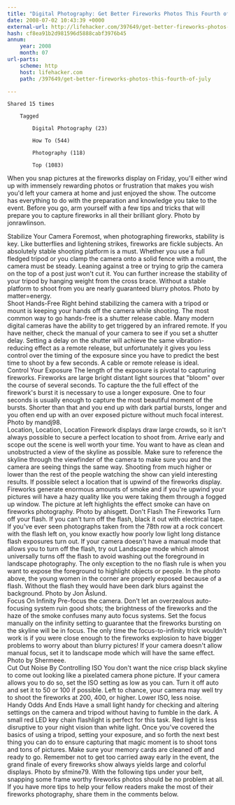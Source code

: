 ```yaml
---
title: "Digital Photography: Get Better Fireworks Photos This Fourth of July"
date: 2008-07-02 10:43:39 +0000
external-url: http://lifehacker.com/397649/get-better-fireworks-photos-this-fourth-of-july
hash: cf8ea91b2d981596d5888cabf3976b45
annum:
    year: 2008
    month: 07
url-parts:
    scheme: http
    host: lifehacker.com
    path: /397649/get-better-fireworks-photos-this-fourth-of-july

---
```



    Shared 15 times
    
        Tagged
        
            Digital Photography (23)
        
            How To (544)
        
            Photography (118)
        
            Top (1083)
        
    


 When you snap pictures at the fireworks display on Friday, you'll either wind up with immensely rewarding photos or frustration that makes you wish you'd left your camera at home and just enjoyed the show. The outcome has everything to do with the preparation and knowledge you take to the event. Before you go, arm yourself with a few tips and tricks that will prepare you to capture fireworks in all their brilliant glory. Photo by jonrawlinson.
 
 Stabilize Your Camera Foremost, when photographing fireworks, stability is key. Like butterflies and lightening strikes, fireworks are fickle subjects. An absolutely stable shooting platform is a must. Whether you use a full fledged tripod or you clamp the camera onto a solid fence with a mount, the camera must be steady. Leaning against a tree or trying to grip the camera on the top of a post just won't cut it. You can further increase the stability of your tripod by hanging weight from the cross brace. Without a stable platform to shoot from you are nearly guaranteed blurry photos. Photo by matter=energy.  
 Shoot Hands-Free Right behind stabilizing the camera with a tripod or mount is keeping your hands off the camera while shooting. The most common way to go hands-free is a shutter release cable. Many modern digital cameras have the ability to get triggered by an infrared remote. If you have neither, check the manual of your camera to see if you set a shutter delay. Setting a delay on the shutter will achieve the same vibration-reducing effect as a remote release, but unfortunately it gives you less control over the timing of the exposure since you have to predict the best time to shoot by a few seconds. A cable or remote release is ideal.  
 Control Your Exposure The length of the exposure is pivotal to capturing fireworks. Fireworks are large bright distant light sources that "bloom" over the course of several seconds. To capture the the full effect of the firework's burst it is necessary to use a longer exposure. One to four seconds is usually enough to capture the most beautiful moment of the bursts. Shorter than that and you end up with dark partial bursts, longer and you often end up with an over exposed picture without much focal interest. Photo by mandj98.  
 Location, Location, Location Firework displays draw large crowds, so it isn't always possible to secure a perfect location to shoot from. Arrive early and scope out the scene is well worth your time. You want to have as clean and unobstructed a view of the skyline as possible. Make sure to reference the skyline through the viewfinder of the camera to make sure you and the camera are seeing things the same way. Shooting from much higher or lower than the rest of the people watching the show can yield interesting results. If possible select a location that is upwind of the fireworks display. Fireworks generate enormous amounts of smoke and if you're upwind your pictures will have a hazy quality like you were taking them through a fogged up window. The picture at left highlights the effect smoke can have on fireworks photography. Photo by ahisgett. 
 Don't Flash The Fireworks  Turn off your flash. If you can't turn off the flash, black it out with electrical tape. If you've ever seen photographs taken from the 78th row at a rock concert with the flash left on, you know exactly how poorly low light long distance flash exposures turn out. If your camera doesn't have a manual mode that allows you to turn off the flash, try out Landscape mode which almost universally turns off the flash to avoid washing out the foreground in landscape photography. The only exception to the no flash rule is when you want to expose the foreground to highlight objects or people. In the photo above, the young women in the corner are properly exposed because of a flash. Without the flash they would have been dark blurs against the background. Photo by Jon Åslund.  
 Focus On Infinity Pre-focus the camera. Don't let an overzealous auto-focusing system ruin good shots; the brightness of the fireworks and the haze of the smoke confuses many auto focus systems. Set the focus manually on the infinity setting to guarantee that the fireworks bursting on the skyline will be in focus. The only time the focus-to-infinity trick wouldn't work is if you were close enough to the fireworks explosion to have bigger problems to worry about than blurry pictures! If your camera doesn't allow manual focus, set it to landscape mode which will have the same effect. Photo by Shermeee.  
 Cut Out Noise By Controlling ISO You don't want the nice crisp black skyline to come out looking like a pixelated camera phone picture. If your camera allows you to do so, set the ISO setting as low as you can. Turn it off auto and set it to 50 or 100 if possible. Left to chance, your camera may well try to shoot the fireworks at 200, 400, or higher. Lower ISO, less noise.  
 Handy Odds And Ends Have a small light handy for checking and altering settings on the camera and tripod without having to fumble in the dark. A small red LED key chain flashlight is perfect for this task. Red light is less disruptive to your night vision than white light.   Once you've covered the basics of using a tripod, setting your exposure, and so forth the next best thing you can do to ensure capturing that magic moment is to shoot tons and tons of pictures. Make sure your memory cards are cleaned off and ready to go. Remember not to get too carried away early in the event, the grand finale of every fireworks show always yields large and colorful displays. Photo by sfmine79.
  With the following tips under your belt, snapping some frame worthy fireworks photos should be no problem at all. If you have more tips to help your fellow readers make the most of their fireworks photography, share them in the comments below.
 
  



   


    

